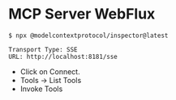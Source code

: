 # MCP Server WebFlux

```shell
$ npx @modelcontextprotocol/inspector@latest
```

```shell
Transport Type: SSE
URL: http://localhost:8181/sse
```

* Click on Connect.
* Tools -> List Tools
* Invoke Tools

